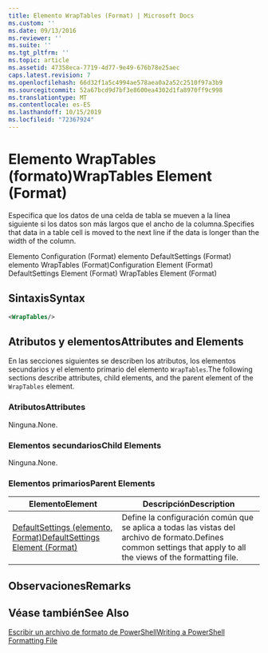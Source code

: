 ```yaml
---
title: Elemento WrapTables (Format) | Microsoft Docs
ms.custom: ''
ms.date: 09/13/2016
ms.reviewer: ''
ms.suite: ''
ms.tgt_pltfrm: ''
ms.topic: article
ms.assetid: 47358eca-7719-4d77-9e49-676b78e25aec
caps.latest.revision: 7
ms.openlocfilehash: 66d32f1a5c4994ae578aea0a2a52c2510f97a3b9
ms.sourcegitcommit: 52a67bcd9d7bf3e8600ea4302d1fa8970ff9c998
ms.translationtype: MT
ms.contentlocale: es-ES
ms.lasthandoff: 10/15/2019
ms.locfileid: "72367924"
---
```

# <a name="wraptables-element-format"></a><span data-ttu-id="4910d-102">Elemento WrapTables (formato)</span><span class="sxs-lookup"><span data-stu-id="4910d-102">WrapTables Element (Format)</span></span>

<span data-ttu-id="4910d-103">Especifica que los datos de una celda de tabla se mueven a la línea siguiente si los datos son más largos que el ancho de la columna.</span><span class="sxs-lookup"><span data-stu-id="4910d-103">Specifies that data in a table cell is moved to the next line if the data is longer than the width of the column.</span></span>

<span data-ttu-id="4910d-104">Elemento Configuration (Format) elemento DefaultSettings (Format) elemento WrapTables (Format)</span><span class="sxs-lookup"><span data-stu-id="4910d-104">Configuration Element (Format) DefaultSettings Element (Format) WrapTables Element (Format)</span></span>

## <a name="syntax"></a><span data-ttu-id="4910d-105">Sintaxis</span><span class="sxs-lookup"><span data-stu-id="4910d-105">Syntax</span></span>

```xml
<WrapTables/>
```

## <a name="attributes-and-elements"></a><span data-ttu-id="4910d-106">Atributos y elementos</span><span class="sxs-lookup"><span data-stu-id="4910d-106">Attributes and Elements</span></span>

<span data-ttu-id="4910d-107">En las secciones siguientes se describen los atributos, los elementos secundarios y el elemento primario del elemento `WrapTables`.</span><span class="sxs-lookup"><span data-stu-id="4910d-107">The following sections describe attributes, child elements, and the parent element of the `WrapTables` element.</span></span>

### <a name="attributes"></a><span data-ttu-id="4910d-108">Atributos</span><span class="sxs-lookup"><span data-stu-id="4910d-108">Attributes</span></span>

<span data-ttu-id="4910d-109">Ninguna.</span><span class="sxs-lookup"><span data-stu-id="4910d-109">None.</span></span>

### <a name="child-elements"></a><span data-ttu-id="4910d-110">Elementos secundarios</span><span class="sxs-lookup"><span data-stu-id="4910d-110">Child Elements</span></span>

<span data-ttu-id="4910d-111">Ninguna.</span><span class="sxs-lookup"><span data-stu-id="4910d-111">None.</span></span>

### <a name="parent-elements"></a><span data-ttu-id="4910d-112">Elementos primarios</span><span class="sxs-lookup"><span data-stu-id="4910d-112">Parent Elements</span></span>

|<span data-ttu-id="4910d-113">Elemento</span><span class="sxs-lookup"><span data-stu-id="4910d-113">Element</span></span>|<span data-ttu-id="4910d-114">Descripción</span><span class="sxs-lookup"><span data-stu-id="4910d-114">Description</span></span>|
|-------------|-----------------|
|[<span data-ttu-id="4910d-115">DefaultSettings (elemento, Format)</span><span class="sxs-lookup"><span data-stu-id="4910d-115">DefaultSettings Element (Format)</span></span>](./defaultsettings-element-format.md)|<span data-ttu-id="4910d-116">Define la configuración común que se aplica a todas las vistas del archivo de formato.</span><span class="sxs-lookup"><span data-stu-id="4910d-116">Defines common settings that apply to all the views of the formatting file.</span></span>|

## <a name="remarks"></a><span data-ttu-id="4910d-117">Observaciones</span><span class="sxs-lookup"><span data-stu-id="4910d-117">Remarks</span></span>

## <a name="see-also"></a><span data-ttu-id="4910d-118">Véase también</span><span class="sxs-lookup"><span data-stu-id="4910d-118">See Also</span></span>

[<span data-ttu-id="4910d-119">Escribir un archivo de formato de PowerShell</span><span class="sxs-lookup"><span data-stu-id="4910d-119">Writing a PowerShell Formatting File</span></span>](./writing-a-powershell-formatting-file.md)
